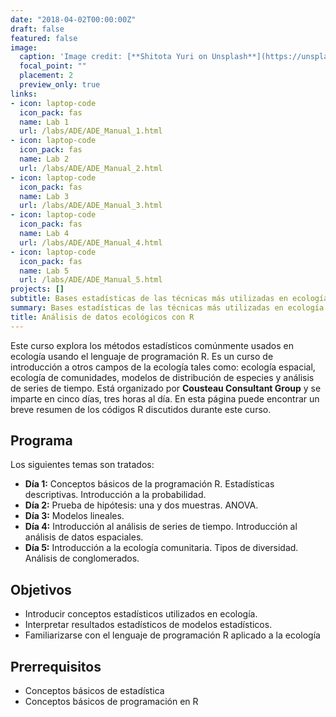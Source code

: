 ```yaml
---
date: "2018-04-02T00:00:00Z"
draft: false
featured: false
image:
  caption: 'Image credit: [**Shitota Yuri on Unsplash**](https://unsplash.com/photos/p0hDztR46cw)'
  focal_point: ""
  placement: 2
  preview_only: true
links:
- icon: laptop-code
  icon_pack: fas
  name: Lab 1
  url: /labs/ADE/ADE_Manual_1.html
- icon: laptop-code
  icon_pack: fas
  name: Lab 2
  url: /labs/ADE/ADE_Manual_2.html
- icon: laptop-code
  icon_pack: fas
  name: Lab 3
  url: /labs/ADE/ADE_Manual_3.html
- icon: laptop-code
  icon_pack: fas
  name: Lab 4
  url: /labs/ADE/ADE_Manual_4.html
- icon: laptop-code
  icon_pack: fas
  name: Lab 5
  url: /labs/ADE/ADE_Manual_5.html
projects: []
subtitle: Bases estadísticas de las técnicas más utilizadas en ecología.
summary: Bases estadísticas de las técnicas más utilizadas en ecología.
title: Análisis de datos ecológicos con R
---
```


Este curso explora los métodos estadísticos comúnmente usados ​​en ecología usando el lenguaje de programación R. Es un curso de introducción a otros campos de la ecología tales como: ecología espacial, ecología de comunidades, modelos de distribución de especies y análisis de series de tiempo. Está organizado por **Cousteau Consultant Group** y se imparte en cinco días, tres horas al día. En esta página puede encontrar un breve resumen de los códigos R discutidos durante este curso.

## Programa 

Los siguientes temas son tratados:

- **Día 1:** Conceptos básicos de la programación R. Estadísticas descriptivas. Introducción a la probabilidad.
- **Día 2:** Prueba de hipótesis: una y dos muestras. ANOVA.
- **Día 3:** Modelos lineales.
- **Día 4:** Introducción al análisis de series de tiempo. Introducción al análisis de datos espaciales.
- **Día 5:** Introducción a la ecología comunitaria. Tipos de diversidad. Análisis de conglomerados.

## Objetivos

- Introducir conceptos estadísticos utilizados en ecología.
- Interpretar resultados estadísticos de modelos estadísticos.
- Familiarizarse con el lenguaje de programación R aplicado a la ecología

## Prerrequisitos

* Conceptos básicos de estadística
* Conceptos básicos de programación en R
